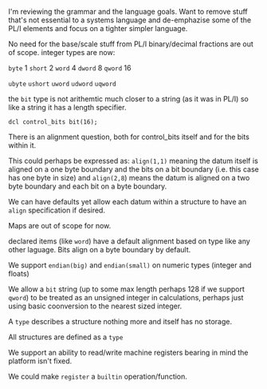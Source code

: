 I'm reviewing the grammar and the language goals. Want to remove stuff that's not essential to a systems language and de-emphazise some of the PL/I elements and focus on a tighter simpler language.

No need for the base/scale stuff from PL/I binary/decimal fractions are out of scope.
integer types are now:

`byte`      1
`short`     2
`word`      4
`dword`     8
`qword`    16 

`ubyte`
`ushort`
`uword`
`udword`
`uqword`

the `bit` type is not arithemtic much closer to a string (as it was in PL/I) so like a string it has a length specifier.

`dcl control_bits bit(16);`

There is an alignment question, both for control_bits itself and for the bits within it.

This could perhaps be expressed as: `align(1,1)` meaning the datum itself is aligned on a one byte boundary and the bits on a bit boundary (i.e. this case has one byte in size) and `align(2,8`) means the datum is aligned on a two byte boundary and each bit on a byte boundary.

We can have defaults yet allow each datum within a structure to have an `align` specification if desired.

Maps are out of scope for now.

declared items (like `word`) have a default alignment based on type like any other laguage. Bits align on a byte boundary by default.

We support `endian(big)` and `endian(small)` on numeric types (integer and floats)

We allow a `bit` string (up to some max length perhaps 128 if we support `qword`) to be treated as an unsigned integer in calculations, perhaps just using basic coonversion to the nearest sized integer.

A `type` describes a structure nothing more and itself has no storage.

All structures are defined as a `type` 

We support an ability to read/write machine registers bearing in mind the platform isn't fixed.

We could make `register` a `builtin` operation/function.

